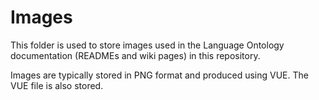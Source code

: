 # Images

This folder is used to store images used in the Language Ontology documentation 
(READMEs and wiki pages)
in this repository.

Images are typically stored in PNG format and produced using VUE.  The VUE file is also 
stored.
